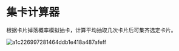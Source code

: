 # 集卡计算器

根据卡片掉落概率模拟抽卡，计算平均抽取几次卡片后可集齐选定卡片。

![a1c226997281464ddb1e418a487afeff](https://github.com/guoraymon/card_collector_calculator/assets/13381989/74c2ce5b-2a87-4cf4-81a8-f8f0ad0206d2)
